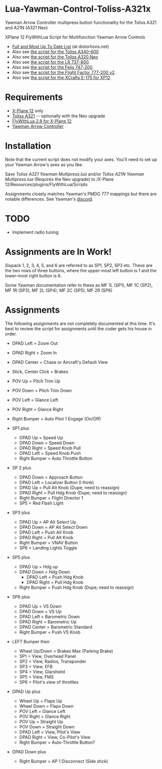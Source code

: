 # Lua-Yawman-Control-Toliss-A321x
Yawman Arrow Controller multipress button functionality for the Toliss A321 and A21N (A321 Neo)

XPlane 12 FlyWithLua Script for Multifunction Yawman Arrow Controls
* [Full and Most Up To Date List](https://www.distortions.net/yawman-arrow-controller-xplane/#:~:text=All%20the%20Scripts%20(Github%20Downloads)) (at distortions.net)
* Also see [the script for the Toliss A340-600](https://github.com/rpmik/Lua-Yawman-Control-Toliss-A346/)
* Also see [the script for the Toliss A320 Neo](https://github.com/rpmik/Lua-Yawman-Control-Toliss-A20N/)
* Also see [the script for the LR 737-800](https://github.com/rpmik/Lua-Yawman-Control-LR-B738).
* Also see [the script for the Felis 747-200](https://github.com/rpmik/Lua-Controller-Mapping-Felis-B742).
* Also see [the script for the Flight Factor 777-200 v2](https://github.com/rpmik/Lua-Yawman-Control-Flight-Factor-B772).
* Also see [the script for the XCrafts E-175 for XP12](https://github.com/rpmik/Lua-Yawman-Control-XCrafts-E175).

# Requirements
* [X-Plane 12](https://www.x-plane.com/) only
* [Toliss A321](https://toliss.com/pages/a321) -- optionally with the Neo upgrade
* [FlyWithLua 2.8 for X-Plane 12](https://forums.x-plane.org/index.php?/files/file/82888-flywithlua-ng-next-generation-plus-edition-for-x-plane-12-win-lin-mac/)
* [Yawman Arrow Controller](https://yawmanflight.com/)

# Installation
Note that the current script does not modify your axes. You'll need to set up your Yawman Arrow's axes as you like.

Save _Toliss A321 Yawman Multipress.lua_ and/or _Toliss A21N Yawman Multipress.lua_ (Requires the Neo upgrade) to /X-Plane 12/Resources/plugins/FlyWithLua/Scripts

Assignments closely matches Yawman's PMDG 777 mappings but there are notable differences. See Yawman's [discord](https://discord.gg/dcpTc5KP).

# TODO
* Implement radio tuning

# Assignments are In Work!
Sixpack 1, 2, 3, 4, 5, and 6 are referred to as SP1, SP2, SP3 etc. These are the two rows of three buttons, where the upper-most left button is 1 and the lower-most right button is 6.

Some Yawman documentation refer to these as MF 1L (SP1), MF 1C (SP2), MF 1R (SP3), MF 2L (SP4), MF 2C (SP5), MF 2R (SP6)

# Assignments

The following assignments are not completely documented at this time. It's best to review the script for assignments until the coder gets his house in order.

* DPAD Left = Zoom Out
* DPAD Right = Zoom In
* DPAD Center = Chase or Aircraft's Default View
* Stick, Center Click = Brakes
* POV Up = Pitch Trim Up
* POV Down = Pitch Trim Down		
* POV Left = Glance Left
* POV Right = Glance Right
* Right Bumper = Auto Pilot 1 Engage (On/Off)


* SP1 plus
	* DPAD Up = Speed Up
	* DPAD Down = Speed Down
	* DPAD Right = Speed Knob Pull
  	* DPAD Left = Speed Knob Push
  	* Right Bumper = Auto Throttle Button
* SP 2 plus
	* DPAD Down = Approach Button
	* DPAD Left = Localizer Button (I think)
	* DPAD Up = Pull Alt Knob (Dupe; need to reassign)
	* DPAD Right = Pull Hdg Knob (Dupe; need to reassign)
	* Right Bumper = Flight Director 1
	* SP5 = Red Flash Light
* SP3 plus
	* DPAD Up = AP Alt Select Up
	* DPAD Down = AP Alt Select Down
	* DPAD Left = Push Alt Knob
	* DPAD Right = Pull Alt Knob
	* Right Bumper = VNAV Button
	* SP6 = Landing Lights Toggle
* SP5 plus
	* DPAD Up = Hdg up
	* DPAD Down = Hdg Down
        * DPAD Left = Push Hdg Knob
        * DPAD Right = Pull Hdg Knob
	* Right Bumper = Push Hdg Knob (Dupe; need to reassign)
* SP6 plus
	* DPAD Up = VS Down
	* DPAD Down = VS Up
	* DPAD Left = Barometric Down
	* DPAD Right = Barometric Up
	* DPAD Center = Barometric Standard
	* Right Bumper = Push VS Knob
* LEFT Bumper then
	* Wheel Up/Down = Brakes Max (Parking Brake)
	* SP1 = View, Overhead Panel
	* SP2 = View, Radios, Transponder 
	* SP3 = View, EFB
	* SP4 = View, Glarshield
	* SP5 = View, FMS
	* SP6 = Pilot's view of throttles
	
* DPAD Up plus
	* Wheel Up = Flaps Up
	* Wheel Down = Flaps Down
	* POV Left = Glance Left
	* POV Right = Glance Right
	* POV Up = Straight Up
	* POV Down = Straight Down
	* DPAD Left = View, Pilot's View
	* DPAD Right = View, Co-Pilot's View
	* Right Bumper = Auto-Throttle Button?

* DPAD Down plus
	* Right Bumper = AP 1 Disconnect (Side stick)


